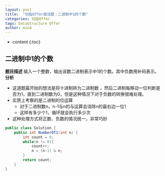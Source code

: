 ```yaml
---
layout: post
title:  "剑指Offer面试题：二进制中1的个数"
categories: 剑指Offer  
tags: DataStructure Offer 
author: mio4
---
```


* content
{:toc}








## 二进制中1的个数

**题目描述**
输入一个整数，输出该数二进制表示中1的个数。其中负数用补码表示。
**分析**

 - 这道题最开始的想法是将十进制转为二进制数 ，然后二进制每移动一位判断是否为1，直到二进制数为0，但是这种情况下对于负数的转换很难处理。
 - 实质上考察的是二进制的位运算
   - 对于二进制数n，n-1与n的与运算会消除n的最右边一位1
   - 这样有多少个1，循环就会执行多少次
 - 这种处理方式将正数、负数的情况统一，非常巧妙    

```java 
public class Solution {
    public int NumberOf1(int n) {
        int count = 0;
        while(n != 0){
            count++;
            n = (n-1) & n;
        }
        return count;
    }
}
```